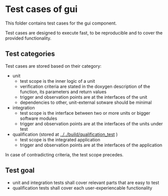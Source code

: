 
# Test cases of gui

This folder contains test cases for the gui component.

Test cases are designed to execute fast, to be reproducible and to cover the provided functionality.

## Test categories

Test cases are stored based on their category:

- unit
  - test scope is the inner logic of a unit
  - verification criteria are stated in the doxygen description of the function,
    its parameters and return values
  - trigger and observation points are at the interfaces of the unit
  - dependencies to other, unit-external sotware should be minimal
- integration
  - test scope is the interface between two or more units or bigger software modules
  - trigger and observation points are at the interfaces of the units under test
- qualification (stored at [../../build/qualification_test](../../build/qualification_test) )
  - test scope is the integrated application
  - trigger and observation points are at the interfaces of the application

In case of contradicting criteria, the test scope precedes.

## Test goal

- unit and integration tests shall cover relevant parts that are easy to test
- qualification tests shall cover each user-experiencable functionality
